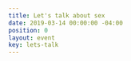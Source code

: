 ```yaml
---
title: Let's talk about sex
date: 2019-03-14 00:00:00 -04:00
position: 0
layout: event
key: lets-talk
---
```


